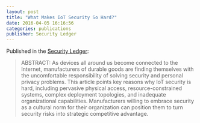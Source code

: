 ```yaml
---
layout: post
title: "What Makes IoT Security So Hard?"
date: 2016-04-05 16:16:56
categories: publications
publisher: Security Ledger
---
```


Published in the [Security Ledger](https://securityledger.com/):

> ABSTRACT: As devices all around us become connected to the Internet, manufacturers of durable goods are finding themselves with the uncomfortable responsibility of solving security and personal privacy problems. This article points key reasons why IoT security is hard, including pervasive physical access, resource-constrained systems, complex deployment topologies, and inadequate organizational capabilities. Manufacturers willing to embrace security as a cultural norm for their organization can position them to turn security risks into strategic competitive advantage.

